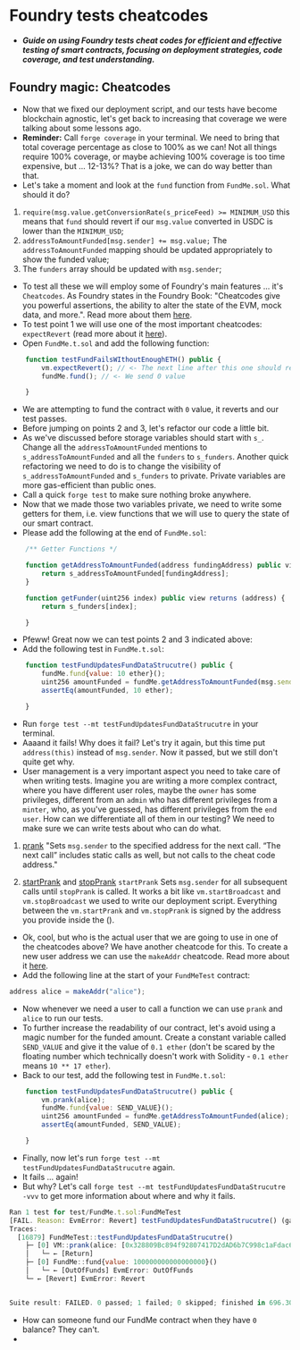 # Foundry tests cheatcodes
- ***Guide on using Foundry tests cheat codes for efficient and effective testing of smart contracts, focusing on deployment strategies, code coverage, and test understanding.***

## Foundry magic: Cheatcodes
- Now that we fixed our deployment script, and our tests have become blockchain agnostic, let's get back to increasing that coverage we were talking about some lessons ago.
- **Reminder:** Call `forge coverage` in your terminal. We need to bring that total coverage percentage as close to 100% as we can! Not all things require 100% coverage, or maybe achieving 100% coverage is too time expensive, but ... 12-13%? That is a joke, we can do way better than that.
- Let's take a moment and look at the `fund` function from `FundMe.sol`. What should it do?
1. `require(msg.value.getConversionRate(s_priceFeed) >= MINIMUM_USD` this means that `fund` should revert if our `msg.value` converted in USDC is lower than the `MINIMUM_USD`;
2. `addressToAmountFunded[msg.sender] += msg.value;` The `addressToAmountFunded` mapping should be updated appropriately to show the funded value;
3. The `funders` array should be updated with `msg.sender`;

- To test all these we will employ some of Foundry's main features ... it's `Cheatcodes`. As Foundry states in the Foundry Book: "Cheatcodes give you powerful assertions, the ability to alter the state of the EVM, mock data, and more.". Read more about them [here](https://book.getfoundry.sh/cheatcodes/).
- To test point 1 we will use one of the most important cheatcodes: `expectRevert` (read more about it [here](https://book.getfoundry.sh/cheatcodes/expect-revert)).
- Open `FundMe.t.sol` and add the following function:

```javascript
    function testFundFailsWIthoutEnoughETH() public {
        vm.expectRevert(); // <- The next line after this one should revert! If not test fails.
        fundMe.fund(); // <- We send 0 value

    }
```

- We are attempting to fund the contract with `0` value, it reverts and our test passes.
- Before jumping on points 2 and 3, let's refactor our code a little bit.
- As we've discussed before storage variables should start with `s_`. Change all the `addressToAmountFunded` mentions to `s_addressToAmountFunded` and all the `funders` to `s_funders`. Another quick refactoring we need to do is to change the visibility of `s_addressToAmountFunded` and `s_funders` to private. Private variables are more gas-efficient than public ones.
- Call a quick `forge test` to make sure nothing broke anywhere.
- Now that we made those two variables private, we need to write some getters for them, i.e. view functions that we will use to query the state of our smart contract.
- Please add the following at the end of `FundMe.sol`:
```javascript
    /** Getter Functions */

    function getAddressToAmountFunded(address fundingAddress) public view returns (uint256) {
        return s_addressToAmountFunded[fundingAddress];
    }

    function getFunder(uint256 index) public view returns (address) {
        return s_funders[index];

    }
```

- Pfeww! Great now we can test points 2 and 3 indicated above:
- Add the following test in `FundMe.t.sol`:
```javascript
    function testFundUpdatesFundDataStrucutre() public {
        fundMe.fund{value: 10 ether}();
        uint256 amountFunded = fundMe.getAddressToAmountFunded(msg.sender);
        assertEq(amountFunded, 10 ether);

    }
```

- Run `forge test --mt testFundUpdatesFundDataStrucutre` in your terminal.
- Aaaand it fails! Why does it fail? Let's try it again, but this time put `address(this)` instead of `msg.sender`. Now it passed, but we still don't quite get why.
- User management is a very important aspect you need to take care of when writing tests. Imagine you are writing a more complex contract, where you have different user roles, maybe the `owner` has some privileges, different from an `admin` who has different privileges from a `minter`, who, as you've guessed, has different privileges from the `end user`. How can we differentiate all of them in our testing? We need to make sure we can write tests about who can do what.

1. [prank](https://book.getfoundry.sh/cheatcodes/prank)
   "Sets `msg.sender` to the specified address for the next call. “The next call” includes static calls as well, but not calls to the cheat code address."

2. [startPrank](https://book.getfoundry.sh/cheatcodes/start-prank) and [stopPrank](https://book.getfoundry.sh/cheatcodes/stop-prank)
   `startPrank` Sets `msg.sender` for all subsequent calls until `stopPrank` is called. It works a bit like `vm.startBroadcast` and `vm.stopBroadcast` we used to write our deployment script. Everything between the `vm.startPrank` and `vm.stopPrank` is signed by the address you provide inside the ().

- Ok, cool, but who is the actual user that we are going to use in one of the cheatcodes above? We have another cheatcode for this. To create a new user address we can use the `makeAddr` cheatcode. Read more about it [here](https://book.getfoundry.sh/reference/forge-std/make-addr?highlight=mak#makeaddr).
- Add the following line at the start of your `FundMeTest` contract:

```javascript
address alice = makeAddr("alice");
```

- Now whenever we need a user to call a function we can use `prank` and `alice` to run our tests.
- To further increase the readability of our contract, let's avoid using a magic number for the funded amount. Create a constant variable called `SEND_VALUE` and give it the value of `0.1 ether` (don't be scared by the floating number which technically doesn't work with Solidity - `0.1 ether` means `10 ** 17 ether`).
- Back to our test, add the following test in `FundMe.t.sol`:

```javascript
    function testFundUpdatesFundDataStrucutre() public {
        vm.prank(alice);
        fundMe.fund{value: SEND_VALUE}();
        uint256 amountFunded = fundMe.getAddressToAmountFunded(alice);
        assertEq(amountFunded, SEND_VALUE);

    }
```

- Finally, now let's run `forge test --mt testFundUpdatesFundDataStrucutre` again.
- It fails ... again!
- But why? Let's call `forge test --mt testFundUpdatesFundDataStrucutre -vvv` to get more information about where and why it fails.

```javascript
Ran 1 test for test/FundMe.t.sol:FundMeTest
[FAIL. Reason: EvmError: Revert] testFundUpdatesFundDataStrucutre() (gas: 16879)
Traces:
  [16879] FundMeTest::testFundUpdatesFundDataStrucutre()
    ├─ [0] VM::prank(alice: [0x328809Bc894f92807417D2dAD6b7C998c1aFdac6])
    │   └─ ← [Return] 
    ├─ [0] FundMe::fund{value: 100000000000000000}()
    │   └─ ← [OutOfFunds] EvmError: OutOfFunds
    └─ ← [Revert] EvmError: Revert


Suite result: FAILED. 0 passed; 1 failed; 0 skipped; finished in 696.30µs (25.10µs CPU time)
```

- How can someone fund our FundMe contract when they have `0` balance? They can't.
- 